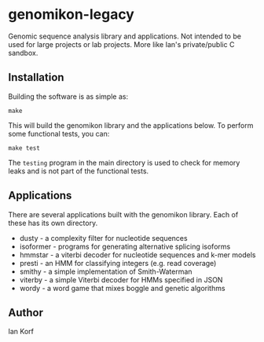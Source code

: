 genomikon-legacy
================

Genomic sequence analysis library and applications. Not intended to be used for
large projects or lab projects. More like Ian's private/public C sandbox.


Installation
------------

Building the software is as simple as:

	make

This will build the genomikon library and the applications below. To perform
some functional tests, you can:

	make test

The `testing` program in the main directory is used to check for memory leaks
and is not part of the functional tests.


Applications
------------

There are several applications built with the genomikon library. Each of these
has its own directory.

+ dusty - a complexity filter for nucleotide sequences
+ isoformer - programs for generating alternative splicing isoforms
+ hmmstar - a viterbi decoder for nucleotide sequences and k-mer models
+ presti - an HMM for classifying integers (e.g. read coverage)
+ smithy - a simple implementation of Smith-Waterman
+ viterby - a simple Viterbi decoder for HMMs specified in JSON
+ wordy - a word game that mixes boggle and genetic algorithms


Author
------

Ian Korf
